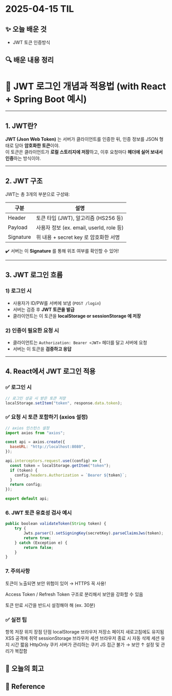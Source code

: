 # 2025-04-15 TIL

## ✨ 오늘 배운 것

- JWT 토큰 인증방식

## 🔍 배운 내용 정리

# 📌 JWT 로그인 개념과 적용법 (with React + Spring Boot 예시)

---

## 1. JWT란?

**JWT (Json Web Token)** 는 서버가 클라이언트를 인증한 뒤, 인증 정보를 JSON 형태로 담아 **암호화한 토큰**이야.  
이 토큰은 클라이언트가 **로컬 스토리지에 저장**하고, 이후 요청마다 **헤더에 실어 보내서 인증**하는 방식이야.

---

## 2. JWT 구조

JWT는 총 3개의 부분으로 구성돼:

| 구분      | 설명                                     |
| --------- | ---------------------------------------- |
| Header    | 토큰 타입 (JWT), 알고리즘 (HS256 등)     |
| Payload   | 사용자 정보 (ex. email, userId, role 등) |
| Signature | 위 내용 + secret key 로 암호화한 서명    |

✔️ 서버는 이 **Signature** 를 통해 위조 여부를 확인할 수 있어!

---

## 3. JWT 로그인 흐름

### 1) 로그인 시

- 사용자가 ID/PW를 서버에 보냄 (`POST /login`)
- 서버는 검증 후 **JWT 토큰을 발급**
- 클라이언트는 이 토큰을 **localStorage or sessionStorage 에 저장**

### 2) 인증이 필요한 요청 시

- 클라이언트는 `Authorization: Bearer <JWT>` 헤더를 달고 서버에 요청
- 서버는 이 토큰을 **검증하고 응답**

---

## 4. React에서 JWT 로그인 적용

### ✅ 로그인 시

```javascript
// 로그인 성공 시 받은 토큰 저장
localStorage.setItem("token", response.data.token);
```

### ✅ 요청 시 토큰 포함하기 (axios 설정)

```javascript
// axios 인스턴스 설정
import axios from "axios";

const api = axios.create({
  baseURL: "http://localhost:8080",
});

api.interceptors.request.use((config) => {
  const token = localStorage.getItem("token");
  if (token) {
    config.headers.Authorization = `Bearer ${token}`;
  }
  return config;
});

export default api;
```

### 6. JWT 토큰 유효성 검사 예시

```js
public boolean validateToken(String token) {
    try {
        Jwts.parser().setSigningKey(secretKey).parseClaimsJws(token);
        return true;
    } catch (Exception e) {
        return false;
    }
}
```

### 7. 주의사항

토큰이 노출되면 보안 위험이 있어 → HTTPS 꼭 사용!

Access Token / Refresh Token 구조로 분리해서 보안을 강화할 수 있음

토큰 만료 시간을 반드시 설정해야 해 (ex. 30분)

### ✅ 실전 팁

항목 저장 위치 장점 단점
localStorage 브라우저 저장소 페이지 새로고침에도 유지됨 XSS 공격에 취약
sessionStorage 브라우저 세션 브라우저 종료 시 자동 삭제 세션 유지 시간 짧음
HttpOnly 쿠키 서버가 관리하는 쿠키 JS 접근 불가 → 보안 ↑ 설정 및 관리가 복잡함

## 🤔 오늘의 회고

## 📍 **Reference**

```

```
